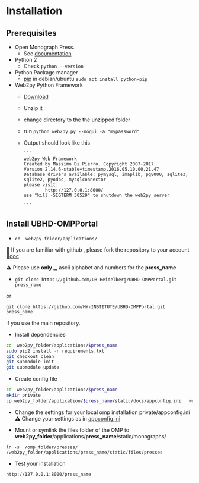 # Installation

## Prerequisites
* Open Monograph Press. 
  * See [documentation](http://pkp.sfu.ca/omp/README)
* Python 2 
   * Check `python --version`
* Python Package manager
  * [pip](https://pypi.python.org/pypi/pip) in debian/ubuntu `sudo apt install python-pip` 
* Web2py Python Framework
  * [Download](http://web2py.com/init/default/download)
  * Unzip it
  * change directory to the the unzipped folder
  * run ```python web2py.py --nogui -a "mypassword"```
  * Output should look like this 
        
        ```
        web2py Web Framework
        Created by Massimo Di Pierro, Copyright 2007-2017
        Version 2.14.6-stable+timestamp.2016.05.10.00.21.47
        Database drivers available: pymysql, imaplib, pg8000, sqlite3, sqlite2, pyodbc, mysqlconnector
        please visit:
                http://127.0.0.1:8000/
        use "kill -SIGTERM 30529" to shutdown the web2py server

        ```

## Install UBHD-OMPPortal
* ```cd  web2py_folder/applications/```

:bookmark: If you are familiar with  github , please fork the repository to your account  :notebook_with_decorative_cover:[doc](https://guides.github.com/activities/forking/)

 :warning: Please  use  **only** **_**, ascii alphabet and numbers for the  **press_name** 

* `git clone https://github.com/UB-Heidelberg/UBHD-OMPPortal.git press_name`

or 

 `git clone https://github.com/MY-INSTITUTE/UBHD-OMPPortal.git press_name`  
 
 if you use the main repository.



* Install dependencies

```bash
cd  web2py_folder/applications/$press_name
sudo pip2 install -r requirements.txt
git checkout clean
git submodule init
git submodule update
```     
* Create config file

```   bash
cd  web2py_folder/applications/$press_name
mkdir private 
cp web2py_folder/application/$press_name/static/docs/appconfig.ini   web2py_folder/application/$press_name/private/      
```

* Change the settings for your local omp installation private/appconfig.ini   
:warning: Change your settings as in [appconfig.ini ](https://github.com/UB-Heidelberg/UBHD-OMPPortal/blob/master/static/docs/APPCONFIG.md)
  

* Mount or symlink the files folder of the OMP  to **web2py_folder**/applications/**press_name**/static/monographs/

```
ln -s  /omp_folder/presses/ /web2py_folder/applications/press_name/static/files/presses
```

* Test your installation
```
http://127.0.0.1:8000/press_name
```


  
 
